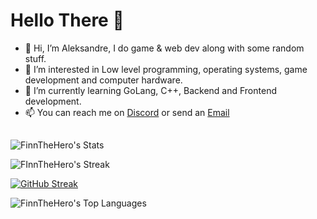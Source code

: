# Hello There 👋 

- 👋 Hi, I’m Aleksandre, I do game & web dev along with some random stuff.
- 👀 I’m interested in Low level programming, operating systems, game development and computer hardware.
- 🌱 I’m currently learning GoLang, C++, Backend and Frontend development.
- 📫 You can reach me on [Discord](https://discordapp.com/users/605852216162779146) or send an [Email](mailto:aleksandre.nozadze.1@iliauni.edu.ge)
##

![FinnTheHero's Stats](https://github-readme-stats.vercel.app/api?username=FinnTheHero&theme=tokyonight&show_icons=true&hide_border=true&count_private=true)

![FInnTheHero's Streak](https://github-readme-streak-stats-eight.vercel.app/?user=FinnTheHuman&theme=tokyonight&hide_border=true&date_format=j%20M%5B%20Y%5D&card_width=500&card_height=200)

[![GitHub Streak](https://streak-stats.demolab.com?user=FinnTheHuman&theme=tokyonight&hide_border=true&date_format=j%20M%5B%20Y%5D&card_width=500&card_height=200)](https://git.io/streak-stats)


![FinnTheHero's Top Languages](https://github-readme-stats.vercel.app/api/top-langs/?username=FinnTheHero&theme=tokyonight&show_icons=true&hide_border=true&hide=javascript,html,css,scala,astro&size_weight=0.5&count_weight=0.5&layout=donut)
